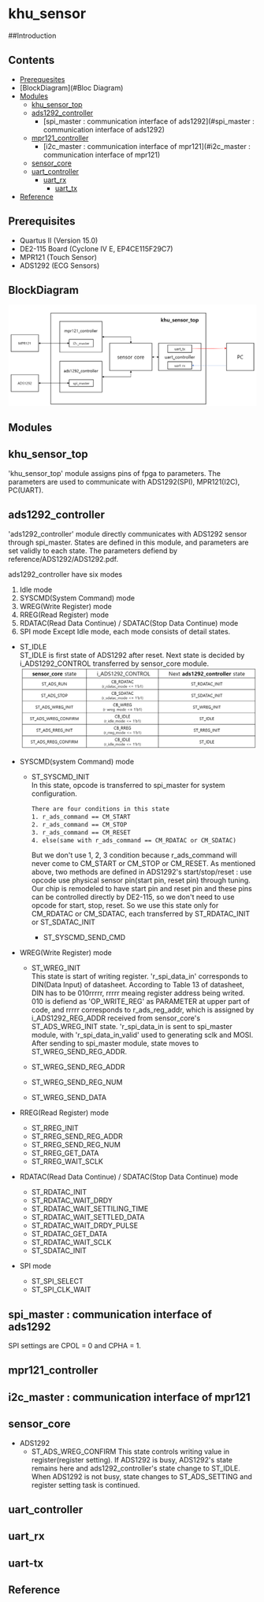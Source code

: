 # khu_sensor

##Introduction

## Contents

* [Prerequesites](#prerequisites)
* [BlockDiagram](#Bloc Diagram)
* [Modules](#Modules)
	- [khu_sensor_top](#khu_sensor_top)
	- [ads1292_controller](#ads1292_controller)
	  + [spi_master : communication interface of ads1292](#spi_master : communication interface of ads1292)  
	- [mpr121_controller](#mpr121_controller)
	  + [i2c_master : communication interface of mpr121](#i2c_master : communication interface of mpr121)
	- [sensor_core](#sensor_core)
	- [uart_controller](#uart_controller)
	  + [uart_rx](#uart_rx)
		+ [uart_tx](#uart_tx)
* [Reference](#Reference)




## Prerequisites

- Quartus II (Version 15.0)
- DE2-115 Board (Cyclone IV E, EP4CE115F29C7)
- MPR121 (Touch Sensor)
- ADS1292 (ECG Sensors)


## BlockDiagram
![Block Diagram](khu_sensor_blockdiagram.png)


## Modules

## khu_sensor_top
'khu_sensor_top' module assigns pins of fpga to parameters. The parameters are used to communicate with ADS1292(SPI), MPR121(I2C), PC(UART).

## ads1292_controller
'ads1292_controller' module directly communicates with ADS1292 sensor through spi_master. States are defined in this module, and parameters are set validly to each state. The parameters defiend by reference/ADS1292/ADS1292.pdf.        

ads1292_controller have six modes     
1. Idle mode
2. SYSCMD(System Command) mode
3. WREG(Write Register) mode
4. RREG(Read Register) mode
5. RDATAC(Read Data Continue) / SDATAC(Stop Data Continue) mode
6. SPI mode
Except Idle mode, each mode consists of detail states.

* ST_IDLE     
ST_IDLE is first state of ADS1292 after reset. Next state is decided by i_ADS1292_CONTROL transferred by sensor_core module.     
![ST_IDLE_Table](ST_IDLE_Table.png)       

* SYSCMD(system Command) mode
  - ST_SYSCMD_INIT       
    In this state, opcode is transferred to spi_master for system configuration.            

		There are four conditions in this state          
		1. r_ads_command == CM_START
		2. r_ads_command == CM_STOP
		3. r_ads_command == CM_RESET
		4. else(same with r_ads_command == CM_RDATAC or CM_SDATAC)            

  	But we don't use 1, 2, 3 condition because r_ads_command will never come to CM_START or CM_STOP or CM_RESET.
		As mentioned above, two methods are defined in ADS1292's start/stop/reset : use opcode <or> use physical sensor pin(start pin, reset pin) through tuning.
		Our chip is remodeled to have start pin and reset pin and these pins can be controlled directly by DE2-115, so we don't need to use opcode for start, stop, reset.
		So we use this state only for CM_RDATAC or CM_SDATAC, each transferred by ST_RDATAC_INIT or ST_SDATAC_INIT

	- ST_SYSCMD_SEND_CMD   

* WREG(Write Register) mode
  - ST_WREG_INIT       
		This state is start of writing register. 'r_spi_data_in' corresponds to DIN(Data Input) of datasheet. According to Table 13 of datasheet, DIN has to be 010rrrrr, rrrrr meaing register address being writed.                
		010 is defiend as 'OP_WRITE_REG' as PARAMETER at upper part of code, and rrrrr corresponds to r_ads_reg_addr, which is assigned by i_ADS1292_REG_ADDR received from sensor_core's ST_ADS_WREG_INIT state.
		'r_spi_data_in is sent to spi_master module, with 'r_spi_data_in_valid' used to generating sclk and MOSI.                   
		After sending to spi_master module, state moves to ST_WREG_SEND_REG_ADDR.

  - ST_WREG_SEND_REG_ADDR     
  - ST_WREG_SEND_REG_NUM     
  - ST_WREG_SEND_DATA     

* RREG(Read Register) mode
  - ST_RREG_INIT     
  - ST_RREG_SEND_REG_ADDR     
  - ST_RREG_SEND_REG_NUM     
  - ST_RREG_GET_DATA     
  - ST_RREG_WAIT_SCLK

* RDATAC(Read Data Continue) / SDATAC(Stop Data Continue) mode    
  - ST_RDATAC_INIT     
  - ST_RDATAC_WAIT_DRDY     
  - ST_RDATAC_WAIT_SETTILING_TIME     
  - ST_RDATAC_WAIT_SETTLED_DATA     
  - ST_RDATAC_WAIT_DRDY_PULSE     
  - ST_RDATAC_GET_DATA     
  - ST_RDATAC_WAIT_SCLK     
  - ST_SDATAC_INIT  

* SPI mode   
  - ST_SPI_SELECT     
  - ST_SPI_CLK_WAIT     


## spi_master : communication interface of ads1292
SPI settings are CPOL = 0 and CPHA = 1.

## mpr121_controller
## i2c_master : communication interface of mpr121

## sensor_core
* ADS1292
  - ST_ADS_WREG_CONFIRM
	This state controls writing value in register(register setting).
	If ADS1292 is busy, ADS1292's state remains here and ads1292_controller's state change to ST_IDLE.
	When ADS1292 is not busy, state changes to ST_ADS_SETTING and register setting task is continued.

## uart_controller
## uart_rx
## uart-tx



## Reference
